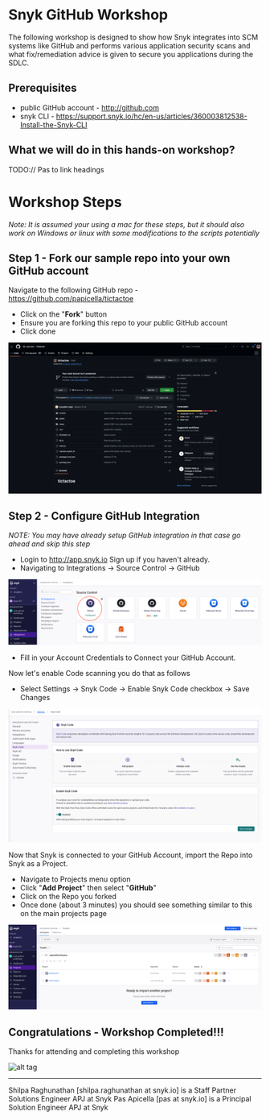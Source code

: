 # Snyk GitHub Workshop

The following workshop is designed to show how Snyk integrates into SCM systems like GitHub and performs various application security scans and what fix/remediation advice is given to secure you applications during the SDLC.

## Prerequisites

* public GitHub account - http://github.com
* snyk CLI - https://support.snyk.io/hc/en-us/articles/360003812538-Install-the-Snyk-CLI

## What we will do in this hands-on workshop?

TODO:// Pas to link headings

# Workshop Steps

_Note: It is assumed your using a mac for these steps, but it should also work on Windows or linux with some modifications to the scripts potentially_

## Step 1 - Fork our sample repo into your own GitHub account

Navigate to the following GitHub repo - https://github.com/papicella/tictactoe

* Click on the "**Fork**" button
* Ensure you are forking this repo to your public GitHub account
* Click done

![](images/GH-workshop-1.png)

## Step 2 - Configure GitHub Integration

_NOTE: You may have already setup GitHub integration in that case go ahead and skip this step_

* Login to http://app.snyk.io Sign up if you haven't already.
* Navigating to Integrations -> Source Control -> GitHub

![](images/GH-workshop-5.png)

* Fill in your Account Credentials to Connect your GitHub Account.

Now let's enable Code scanning you do that as follows

* Select Settings -> Snyk Code -> Enable Snyk Code checkbox -> Save Changes

![](images/GH-workshop-3.png)

Now that Snyk is connected to your GitHub Account, import the Repo into Snyk as a Project.

* Navigate to Projects menu option
* Click "**Add Project**" then select "**GitHub**"
* Click on the Repo you forked
* Once done (about 3 minutes) you should see something similar to this on the main projects page

![](images/GH-workshop-4.png)

## Congratulations - Workshop Completed!!!

Thanks for attending and completing this workshop

![alt tag](https://i.ibb.co/qJFDfWP/snyk-thumb.jpg)



<hr />
Shilpa Raghunathan [shilpa.raghunathan at snyk.io] is a Staff Partner Solutions Engineer APJ at Snyk
Pas Apicella [pas at snyk.io] is a Principal Solution Engineer APJ at Snyk